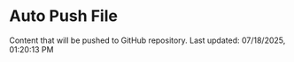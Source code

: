 # Auto Push File

Content that will be pushed to GitHub repository.
Last updated: 07/18/2025, 01:20:13 PM